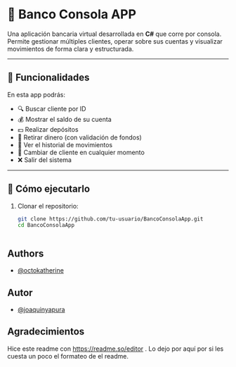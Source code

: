 # 💼 Banco Consola APP

Una aplicación bancaria virtual desarrollada en **C#** que corre por consola. Permite gestionar múltiples clientes, operar sobre sus cuentas y visualizar movimientos de forma clara y estructurada.

---

## 🚀 Funcionalidades

En esta app podrás:

- 🔍 Buscar cliente por ID
- 💰 Mostrar el saldo de su cuenta
- 💵 Realizar depósitos
- 💸 Retirar dinero (con validación de fondos)
- 📜 Ver el historial de movimientos
- 🔁 Cambiar de cliente en cualquier momento
- ❌ Salir del sistema

---
## 🧪 Cómo ejecutarlo

1. Clonar el repositorio:
   ```bash
   git clone https://github.com/tu-usuario/BancoConsolaApp.git
   cd BancoConsolaApp



## Authors

- [@octokatherine](https://www.github.com/octokatherine)



## Autor

- [@joaquinyapura](https://github.com/joaquinyapura)



## Agradecimientos

Hice este readme con  https://readme.so/editor . Lo dejo por aquí por si les cuesta un poco el formateo de el readme.


